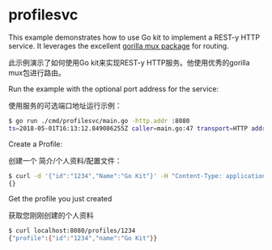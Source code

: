 # profilesvc

This example demonstrates how to use Go kit to implement a REST-y HTTP service.
It leverages the excellent [gorilla mux package](https://github.com/gorilla/mux) for routing.

此示例演示了如何使用Go kit来实现REST-y HTTP服务。他使用优秀的gorilla mux包进行路由。

Run the example with the optional port address for the service: 

使用服务的可选端口地址运行示例：

```bash
$ go run ./cmd/profilesvc/main.go -http.addr :8080
ts=2018-05-01T16:13:12.849086255Z caller=main.go:47 transport=HTTP addr=:8080
```

Create a Profile:

创建一个 简介/个人资料/配置文件：

```bash
$ curl -d '{"id":"1234","Name":"Go Kit"}' -H "Content-Type: application/json" -X POST http://localhost:8080/profiles/
{}
```

Get the profile you just created

获取您刚刚创建的个人资料

```bash
$ curl localhost:8080/profiles/1234
{"profile":{"id":"1234","name":"Go Kit"}}
```
